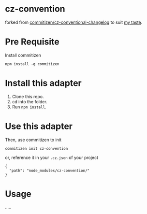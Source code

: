 # cz-convention
forked from [commitizen/cz-conventional-changelog](https://github.com/commitizen/cz-conventional-changelog) to suit [my taste](https://github.com/ShafiqIslam/dotfiles/blob/master/.gitmessage).

# Pre Requisite
Install commitizen
```
npm install -g commitizen
```

# Install this adapter

1. Clone this repo.
2. cd into the folder.
3. Run `npm install`.

# Use this adapter

Then, use commitizen to init
```
commitizen init cz-convention
```
or, reference it in your `.cz.json` of your project
```
{
  "path": "node_modules/cz-convention/"
}
```

# Usage

.....
